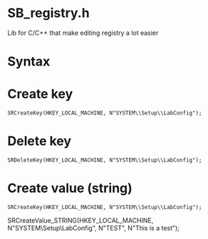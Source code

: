 # SB_registry.h
Lib for C/C++ that make editing registry a lot easier

# Syntax

# Create key
```
SRCreateKey(HKEY_LOCAL_MACHINE, N"SYSTEM\\Setup\\LabConfig");
```
# Delete key
```
SRDeleteKey(HKEY_LOCAL_MACHINE, N"SYSTEM\\Setup\\LabConfig");
```
# Create value (string)
```
SRCreateKey(HKEY_LOCAL_MACHINE, N"SYSTEM\\Setup\\LabConfig");
```
SRCreateValue_STRING(HKEY_LOCAL_MACHINE, N"SYSTEM\\Setup\\LabConfig", N"TEST", N"This is a test");
```
